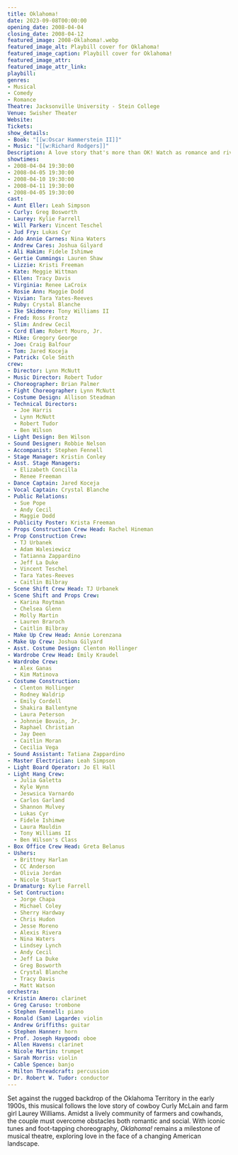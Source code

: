 ```yaml
---
title: Oklahoma!
date: 2023-09-08T00:00:00
opening_date: 2008-04-04
closing_date: 2008-04-12
featured_image: 2008-Oklahoma!.webp
featured_image_alt: Playbill cover for Oklahoma!
featured_image_caption: Playbill cover for Oklahoma!
featured_image_attr: 
featured_image_attr_link: 
playbill:
genres: 
- Musical
- Comedy
- Romance
Theatre: Jacksonville University - Stein College
Venue: Swisher Theater
Website: 
Tickets: 
show_details: 
- Book: "[[w:Oscar Hammerstein II]]"
- Music: "[[w:Richard Rodgers]]"
Description: A love story that's more than OK! Watch as romance and rivalry come to life in a spirited frontier town.
showtimes:
- 2008-04-04 19:30:00
- 2008-04-05 19:30:00
- 2008-04-10 19:30:00
- 2008-04-11 19:30:00
- 2008-04-05 19:30:00
cast:
- Aunt Eller: Leah Simpson
- Curly: Greg Bosworth
- Laurey: Kylie Farrell
- Will Parker: Vincent Teschel
- Jud Fry: Lukas Cyr
- Ado Annie Carnes: Nina Waters
- Andrew Cares: Joshua Gilyard
- Ali Hakim: Fidele Ishimwe
- Gertie Cummings: Lauren Shaw
- Lizzie: Kristi Freeman
- Kate: Meggie Wittman
- Ellen: Tracy Davis
- Virginia: Renee LaCroix
- Rosie Ann: Maggie Dodd
- Vivian: Tara Yates-Reeves
- Ruby: Crystal Blanche
- Ike Skidmore: Tony Williams II
- Fred: Ross Frontz
- Slim: Andrew Cecil
- Cord Elam: Robert Mouro, Jr.
- Mike: Gregory George
- Joe: Craig Balfour
- Tom: Jared Koceja
- Patrick: Cole Smith
crew:
- Director: Lynn McNutt
- Music Director: Robert Tudor
- Choreographer: Brian Palmer
- Fight Choreographer: Lynn McNutt
- Costume Design: Allison Steadman
- Technical Directors: 
  - Joe Harris
  - Lynn McNutt
  - Robert Tudor
  - Ben Wilson
- Light Design: Ben Wilson
- Sound Designer: Robbie Nelson
- Accompanist: Stephen Fennell
- Stage Manager: Kristin Conley
- Asst. Stage Managers: 
  - Elizabeth Concilla
  - Renee Freeman
- Dance Captain: Jared Koceja
- Vocal Captain: Crystal Blanche
- Public Relations: 
  - Sue Pope
  - Andy Cecil
  - Maggie Dodd
- Publicity Poster: Krista Freeman
- Props Construction Crew Head: Rachel Hineman
- Prop Construction Crew: 
  - TJ Urbanek
  - Adam Walesiewicz
  - Tatianna Zappardino
  - Jeff La Duke
  - Vincent Teschel
  - Tara Yates-Reeves
  - Caitlin Bilbray
- Scene Shift Crew Head: TJ Urbanek
- Scene Shift and Props Crew:
  - Karina Roytman
  - Chelsea Glenn
  - Molly Martin
  - Lauren Braroch
  - Caitlin Bilbray
- Make Up Crew Head: Annie Lorenzana
- Make Up Crew: Joshua Gilyard
- Asst. Costume Design: Clenton Hollinger
- Wardrobe Crew Head: Emily Kraudel
- Wardrobe Crew: 
  - Alex Ganas
  - Kim Matinova
- Costume Construction:
  - Clenton Hollinger
  - Rodney Waldrip
  - Emily Cordell
  - Shakira Ballentyne
  - Laura Peterson
  - Johnnie Bovain, Jr.
  - Raphael Christian
  - Jay Deen
  - Caitlin Moran
  - Cecilia Vega
- Sound Assistant: Tatiana Zappardino
- Master Electrician: Leah Simpson
- Light Board Operator: Jo El Hall
- Light Hang Crew:
  - Julia Galetta
  - Kyle Wynn
  - Jeswsica Varnardo
  - Carlos Garland
  - Shannon Mulvey
  - Lukas Cyr
  - Fidele Ishimwe
  - Laura Mauldin
  - Tony Williams II
  - Ben Wilson's Class
- Box Office Crew Head: Greta Belanus
- Ushers:
  - Brittney Harlan
  - CC Anderson
  - Olivia Jordan
  - Nicole Stuart
- Dramaturg: Kylie Farrell
- Set Contruction:
  - Jorge Chapa
  - Michael Coley
  - Sherry Hardway
  - Chris Hudon
  - Jesse Moreno
  - Alexis Rivera
  - Nina Waters
  - Lindsey Lynch
  - Andy Cecil
  - Jeff La Duke
  - Greg Bosworth
  - Crystal Blanche
  - Tracy Davis
  - Matt Watson
orchestra:
- Kristin Amero: clarinet
- Greg Caruso: trombone
- Stephen Fennell: piano
- Ronald (Sam) Lagarde: violin
- Andrew Griffiths: guitar
- Stephen Hanner: horn
- Prof. Joseph Haygood: oboe
- Allen Havens: clarinet
- Nicole Martin: trumpet
- Sarah Morris: violin
- Cable Spence: banjo
- Milton Threadcraft: percussion
- Dr. Robert W. Tudor: conductor
---
```

Set against the rugged backdrop of the Oklahoma Territory in the early 1900s, this musical follows the love story of cowboy Curly McLain and farm girl Laurey Williams. Amidst a lively community of farmers and cowhands, the couple must overcome obstacles both romantic and social. With iconic tunes and foot-tapping choreography, *Oklahoma!* remains a milestone of musical theatre, exploring love in the face of a changing American landscape.